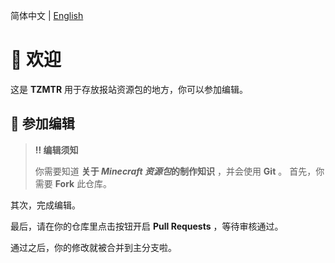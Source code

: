 简体中文 | [English](https://github.com/cake-mc/Resources-Parks-TZMTR/README-en.md)
# 👏 欢迎
这是 **TZMTR** 用于存放报站资源包的地方，你可以参加编辑。
## 👋 参加编辑
> **‼️ 编辑须知**
> 
> 你需要知道 **关于 *Minecraft 资源包*的制作知识** ，并会使用 **Git** 。
首先，你需要 **Fork** 此仓库。

其次，完成编辑。

最后，请在你的仓库里点击按钮开启 **Pull Requests** ，等待审核通过。

通过之后，你的修改就被合并到主分支啦。
